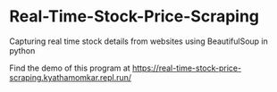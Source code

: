 # Real-Time-Stock-Price-Scraping
Capturing real time stock details from websites using BeautifulSoup in python

Find the demo of this program at
https://real-time-stock-price-scraping.kyathamomkar.repl.run/
